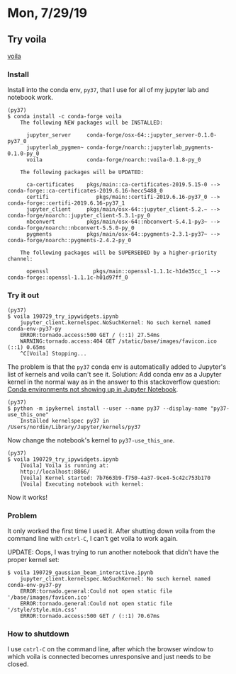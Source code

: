 # Mon, 7/29/19

## Try voila

[voila](https://github.com/QuantStack/voila)

### Install

Install into the conda env, `py37`, that I use for all of my jupyter lab and notebook work.

    (py37)
    $ conda install -c conda-forge voila
        The following NEW packages will be INSTALLED:
    
          jupyter_server     conda-forge/osx-64::jupyter_server-0.1.0-py37_0
          jupyterlab_pygmen~ conda-forge/noarch::jupyterlab_pygments-0.1.0-py_0
          voila              conda-forge/noarch::voila-0.1.8-py_0
            
        The following packages will be UPDATED:
        
          ca-certificates    pkgs/main::ca-certificates-2019.5.15-0 --> conda-forge::ca-certificates-2019.6.16-hecc5488_0
          certifi               pkgs/main::certifi-2019.6.16-py37_0 --> conda-forge::certifi-2019.6.16-py37_1
          jupyter_client     pkgs/main/osx-64::jupyter_client-5.2.~ --> conda-forge/noarch::jupyter_client-5.3.1-py_0
          nbconvert          pkgs/main/osx-64::nbconvert-5.4.1-py3~ --> conda-forge/noarch::nbconvert-5.5.0-py_0
          pygments           pkgs/main/osx-64::pygments-2.3.1-py37~ --> conda-forge/noarch::pygments-2.4.2-py_0
        
        The following packages will be SUPERSEDED by a higher-priority channel:
        
          openssl              pkgs/main::openssl-1.1.1c-h1de35cc_1 --> conda-forge::openssl-1.1.1c-h01d97ff_0

### Try it out

    (py37)
    $ voila 190729_try_ipywidgets.ipynb
        jupyter_client.kernelspec.NoSuchKernel: No such kernel named conda-env-py37-py
        ERROR:tornado.access:500 GET / (::1) 27.54ms
        WARNING:tornado.access:404 GET /static/base/images/favicon.ico (::1) 0.65ms
        ^C[Voila] Stopping...

The problem is that the `py37` conda env is automatically added to Jupyter's list of kernels and voila can't see it. Solution: Add conda env as a Jupyter kernel in the normal way as in the answer to this stackoverflow question: [Conda environments not showing up in Jupyter Notebook](https://stackoverflow.com/questions/39604271/conda-environments-not-showing-up-in-jupyter-notebook).

    (py37)
    $ python -m ipykernel install --user --name py37 --display-name "py37-use_this_one"
        Installed kernelspec py37 in /Users/nordin/Library/Jupyter/kernels/py37

Now change the notebook's kernel to `py37-use_this_one`.

    (py37)
    $ voila 190729_try_ipywidgets.ipynb
        [Voila] Voila is running at:
        http://localhost:8866/
        [Voila] Kernel started: 7b7663b9-f750-4a37-9ce4-5c42c753b170
        [Voila] Executing notebook with kernel:

Now it works!

### Problem

It only worked the first time I used it. After shutting down voila from the command line  with `cntrl-C`, I can't get voila to work again. 

UPDATE: Oops, I was trying to run another notebook that didn't have the proper kernel set:

    $ voila 190729_gaussian_beam_interactive.ipynb
        jupyter_client.kernelspec.NoSuchKernel: No such kernel named conda-env-py37-py
        ERROR:tornado.general:Could not open static file '/base/images/favicon.ico'
        ERROR:tornado.general:Could not open static file '/style/style.min.css'
        ERROR:tornado.access:500 GET / (::1) 70.67ms

### How to shutdown

I use `cntrl-C` on the command line, after which the browser window to which voila is connected becomes unresponsive and just needs to be closed.

